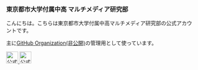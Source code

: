 ### 東京都市大学付属中高 マルチメディア研究部

こんにちは。こちらは東京都市大学付属中高マルチメディア研究部の公式アカウントです。

主に[GitHub Organization(非公開)](https://github.com/MRC-Organization/)の管理用として使っています。

<a href="https://twitter.com/tcu_mrc/">
    <img src="https://pbs.twimg.com/profile_images/1354479643882004483/Btnfm47p_400x400.jpg" alt="公式Twitter" width="32" height="32">
</a>
<a href="https://www.youtube.com/channel/UCcp05n1d63Pp46V1uNJZOsQ">
    <img src="https://pbs.twimg.com/profile_images/1427292844612595720/RC1YSvuT_400x400.jpg" alt="公式YouTube" width="32" height="32">
</a>
